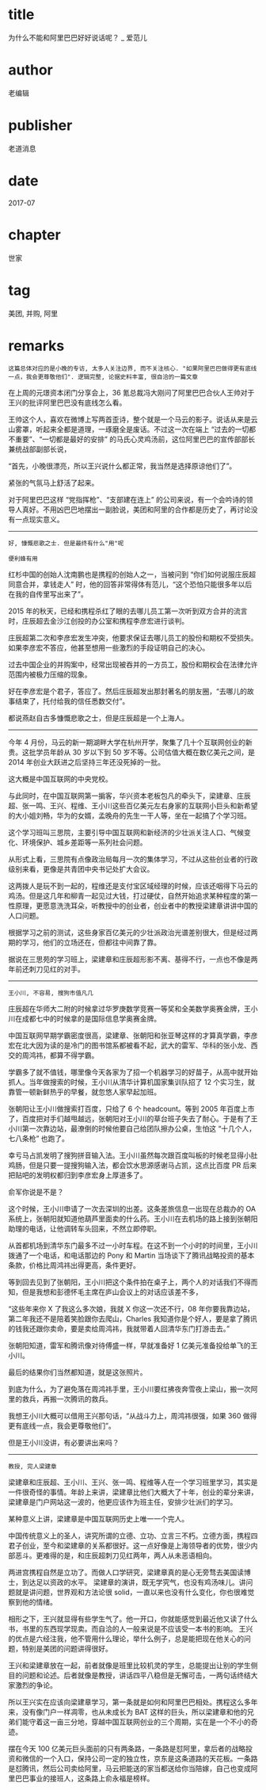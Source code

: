 # title
为什么不能和阿里巴巴好好说话呢？ _ 爱范儿

# author
老编辑

# publisher
老道消息

# date
2017-07

# chapter
世家

# tag
美团, 并购, 阿里

# remarks
`这篇总体对应的是小晚的专访, 太多人关注边界, 而不关注核心. "如果阿里巴巴做得更有底线一点，我会更尊敬他们". 逻辑完整, 论据史料丰富, 很自洽的一篇文章`


在上周的元璟资本闭门分享会上，36 氪总裁冯大刚问了阿里巴巴合伙人王帅对于王兴的批评阿里巴巴没有底线怎么看。

王帅这个人，喜欢在微博上写两首歪诗，整个就是一个马云的影子。说话从来是云山雾罩，听起来全都是道理，一琢磨全是废话。不过这一次在端上 “过去的一切都不重要”、“一切都是最好的安排” 的马氏心灵鸡汤前，这位阿里巴巴的宣传部部长兼统战部副部长说，

“首先，小晚很漂亮，所以王兴说什么都正常，我当然是选择原谅他们了”。

紧张的气氛马上舒活了起来。

对于阿里巴巴这样 “党指挥枪”、“支部建在连上” 的公司来说，有一个会吟诗的领导人真好。不用凶巴巴地摆出一副脸说，美团和阿里的合作都是历史了，再讨论没有一点现实意义。

---

`好, 慷慨悲歌之士. 但是最终有什么"用"呢`

`便利蜂有用`

红杉中国的创始人沈南鹏也是携程的创始人之一，当被问到 “你们如何说服庄辰超同意合并，拿钱走人” 时，他的回答非常得体有范儿，“这个恐怕只能很多年以后在我的自传里写出来了”。

2015 年的秋天，已经和携程杀红了眼的去哪儿员工第一次听到双方合并的流言时，庄辰超去金沙江创投的办公室和携程李彦宏进行谈判。

庄辰超第二次和李彦宏发生冲突，他要求保证去哪儿员工的股份和期权不受损失。如果李彦宏不答应，他甚至想用一些激烈的手段证明自己的决心。

过去中国企业的并购案中，经常出现被吞并的一方员工，股份和期权会在法律允许范围内被极力压缩的现象。

好在李彦宏是个君子，答应了。然后庄辰超发出那封著名的朋友圈，“去哪儿的故事结束了，托付给我的信任悉数交付”。

都说燕赵自古多慷慨悲歌之士，但是庄辰超是一个上海人。

---

今年 4 月份，马云的新一期湖畔大学在杭州开学，聚集了几十个互联网创业的新贵。这批学员年龄从 30  岁以下到 50 岁不等。公司估值大概在数亿美元之间，是 2014 年创业大跃进之后坚持三年还没死掉的一批。

这大概是中国互联网的中央党校。

与此同时，在中国互联网第一掮客，华兴资本老板包凡的牵头下，梁建章、庄辰超、张一鸣、王兴、程维、王小川这些百亿美元左右身家的互联网小巨头和新希望的大小姐刘畅，华为的女婿，孟晚舟的先生一干人等，坐在一起搞了个学习班。

这个学习班叫三思院，主要引导中国互联网和新经济的少壮派关注人口、气候变化、环境保护、城乡差距等一系列社会问题。

从形式上看，三思院有点像政治局每月一次的集体学习，不过从这些创业者的行政级别来看，更像是共青团中央书记处扩大会议。

这两拨人是玩不到一起的，程维还是支付宝区域经理的时候，应该还咽得下马云的鸡汤。但是这几年和柳青一起见过大钱，打过硬仗，自然开始追求某种程度的第一性原理，更愿意洗洗耳朵，听教授中的创业者，创业者中的教授梁建章讲讲中国的人口问题。

根据学习之前的测试，这些身家百亿美元的少壮派政治光谱差别很大，但是经过两期的学习，他们的立场还在，但都往中间靠了靠。

据说在三思苑的学习班上，梁建章和庄辰超形影不离、基得不行，一点也不像是两年前还刺刀见红的对手。

---

`王小川, 不容易, 搜狗市值凡几`

庄辰超在华师大二附的时候拿过华罗庚数学竞赛一等奖和全美数学奥赛金牌，王小川在成都七中的时候拿的是国际信息学奥赛金牌。

中国互联网早期学霸密度很高，梁建章、张朝阳和张亚琴这样的才算真学霸，李彦宏在北大因为读的是冷门的图书馆系都被看不起，武大的雷军、华科的张小龙、西交的周鸿祎，都算不得学霸。

学霸多了就不值钱，哪里像今天各家为了招一个机器学习的好苗子，从高中就开始抓人。当年做搜索的时候，王小川从清华计算机国家集训队招了 12 个实习生，就靠管一顿新鲜热乎的早餐，就忽悠人家早起加班。

张朝阳让王小川做搜索打百度，只给了 6 个 headcount。等到 2005 年百度上市了，百度把对手们越甩越远，张朝阳对王小川的草台班子失去了耐心。于是有了王小川第一次靠边站，最潦倒的时候他要自己给团队擦办公桌，生怕这 “十几个人，七八条枪” 也跑了。

幸亏马占凯发明了搜狗拼音输入法。王小川虽然每次跟百度叫板的时候老显得小肚鸡肠，但是只要一提搜狗输入法，都会饮水思源感谢马占凯，这点比百度 PR 后来把贴吧的发明权都归到李彦宏身上厚道多了。

俞军你说是不是？

这个时候，王小川申请了一次去深圳的出差。这条差旅信息一出现在总裁办的 OA 系统上，张朝阳就知道他葫芦里面卖的什么药。王小川在去机场的路上接到张朝阳助理的电话，让他调转车头回来，不然立即停职。

从首都机场到清华东门最多不过一小时车程。在这不到一个小时的时间里，王小川拨通了一个电话，和电话那边的 Pony 和 Martin 当场谈下了腾讯战略投资的基本条款，价格比周鸿祎出得更高，条件更好。

等到回去见到了张朝阳，王小川把这个条件拍在桌子上，两个人的对话我们不得而知，但是我想和彭德怀毛主席在庐山会议上的对话应该差不多，

“这些年来你 X 了我这么多次娘，我就 X 你这一次还不行，08 年你要我靠边站，第二年我还不是陪着笑脸跟你去爬山，Charles 我知道你是个好人，要是拿了腾讯的钱我还跟你卖命，要是卖给周鸿祎，我就带着人回清华东门打游击去。”

张朝阳知道，雷军和腾讯像对待傅盛一样，早就准备好 1 亿美元准备投给单飞的王小川。

最后的结果你们当然都知道，就是这张照片。

到底为什么，为了避免落在周鸿祎手里，王小川要红拂夜奔雪夜上梁山，搬一次阿里的救兵，再搬一次腾讯的救兵。

我想王小川大概可以借用王兴那句话，“从战斗力上，周鸿祎很强，如果 360 做得更有底线一点，我会更尊敬他们”。

但是王小川没讲，有必要讲出来吗？

---

`教授, 完人梁建章`

梁建章和庄辰超、王小川、王兴、张一鸣、程维等人在一个学习班里学习，其实是一件很奇怪的事情。年龄上来讲，梁建章比他们大概大了十年，创业的辈分来讲，梁建章是门户网站这一波的，他更应该作为班主任，安排少壮派们的学习。

某种意义上讲，梁建章是中国互联网历史上唯一一个完人。

中国传统意义上的圣人，讲究所谓的立德、立功、立言三不朽。立德方面，携程四君子创业，至今和梁建章的关系都很好。这一点好像是上海领导者的优势，很少内部恶斗。更难得的是，和庄辰超刺刀见红两年，两人从未恶语相向。

两进宫携程自然是立功了。而做人口学研究，梁建章真的是心无旁骛去美国读博士，到达足以资政的水平。 梁建章的演讲，既无学究气，也没有鸡汤味儿。讲问题就是讲问题，世界观和方法论很 solid，一直以来也没有什么变化，你也很难觉察到他的情绪。


相形之下，王兴就显得有些学生气了。他一开口，你就能感觉到最近他又读了什么书，书里的东西现学现卖。而自洽的人一般来说是不应该受一本书的影响。 王兴的优点是六经注我，他不管用什么理论，举什么例子，总是能把现在他关心的问题，特别是美团的问题讲得很好。

王兴和梁建章放在一起，前者就像是班里比较机灵的学生，总能提出让别的学生侧目的问题和论述。后者就像是教授，讲话四平八稳但是无懈可击，一两句话终结大家激烈的争论。

所以王兴实在应该向梁建章学习，第一条就是如何和阿里巴巴相处。携程这么多年来，没有像门户一样凋零，也从未成长为 BAT 这样的巨头，所以梁建章和他的兄弟们能守着这一亩三分地，穿越中国互联网创业的三个周期，实在是一个不小的奇迹。

摆在今天 100 亿美元巨头面前的只有两条路，一条路是怼阿里，拿后者的战略投资和微信的一个入口，保持公司一定的独立性，京东是这条道路的天花板。一条路是怼腾讯，然后公司卖给阿里，马云把能送的家当都送给你当陪嫁，自己也变成阿里巴巴事业的接班人，这条路上俞永福是榜样。